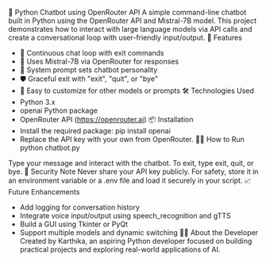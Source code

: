 💬 Python Chatbot using OpenRouter API
A simple command-line chatbot built in Python using the OpenRouter API and Mistral-7B model. This project demonstrates how to interact with large language models via API calls and create a conversational loop with user-friendly input/output.
🚀 Features
- 🔁 Continuous chat loop with exit commands
- 🤖 Uses Mistral-7B via OpenRouter for responses
- 🧠 System prompt sets chatbot personality
- 🛡️ Graceful exit with "exit", "quit", or "bye"
- 🧰 Easy to customize for other models or prompts
🛠️ Technologies Used
- Python 3.x
- openai Python package
- OpenRouter API (https://openrouter.ai)
📦 Installation
- Install the required package:
pip install openai
- Replace the API key with your own from OpenRouter.
🧑‍💻 How to Run
python chatbot.py


Type your message and interact with the chatbot. To exit, type exit, quit, or bye.
🔐 Security Note
Never share your API key publicly.
For safety, store it in an environment variable or a .env file and load it securely in your script.
📈 Future Enhancements
- Add logging for conversation history
- Integrate voice input/output using speech_recognition and gTTS
- Build a GUI using Tkinter or PyQt
- Support multiple models and dynamic switching
🙋‍♀️ About the Developer
Created by Karthika, an aspiring Python developer focused on building practical projects and exploring real-world applications of AI.



